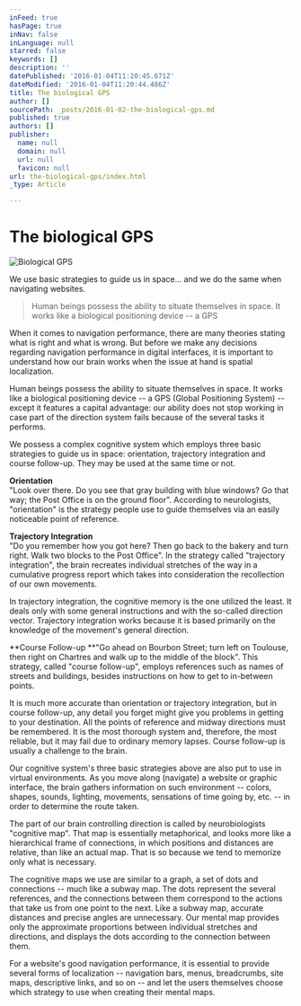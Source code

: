 ```yaml
---
inFeed: true
hasPage: true
inNav: false
inLanguage: null
starred: false
keywords: []
description: ''
datePublished: '2016-01-04T11:20:45.671Z'
dateModified: '2016-01-04T11:20:44.486Z'
title: The biological GPS
author: []
sourcePath: _posts/2016-01-02-the-biological-gps.md
published: true
authors: []
publisher:
  name: null
  domain: null
  url: null
  favicon: null
url: the-biological-gps/index.html
_type: Article

---
```

# The biological GPS
![Biological GPS](https://s3-us-west-2.amazonaws.com/the-grid-img/p/6e0e3952d594d4f2224a0b5c029d5e5eaa94b0a0.jpg)

We use basic strategies to guide us in space... and we do the same when navigating websites. 
> 
> Human beings possess the ability to situate themselves in space. It works like a biological positioning device -- a GPS

When it comes to navigation performance, there are many theories stating what is right and what is wrong. But before we make any decisions regarding navigation performance in digital interfaces, it is important to understand how our brain works when the issue at hand is spatial localization.

Human beings possess the ability to situate themselves in space. It works like a biological positioning device -- a GPS (Global Positioning System) -- except it features a capital advantage: our ability does not stop working in case part of the direction system fails because of the several tasks it performs. 

We possess a complex cognitive system which employs three basic strategies to guide us in space: orientation, trajectory integration and course follow-up. They may be used at the same time or not. 

**Orientation**  
"Look over there. Do you see that gray building with blue windows? Go that way; the Post Office is on the ground floor". According to neurologists, "orientation" is the strategy people use to guide themselves via an easily noticeable point of reference. 

**Trajectory Integration**  
"Do you remember how you got here? Then go back to the bakery and turn right. Walk two blocks to the Post Office". In the strategy called "trajectory integration", the brain recreates individual stretches of the way in a cumulative progress report which takes into consideration the recollection of our own movements. 

In trajectory integration, the cognitive memory is the one utilized the least. It deals only with some general instructions and with the so-called direction vector. Trajectory integration works because it is based primarily on the knowledge of the movement's general direction. 

**Course Follow-up **"Go ahead on Bourbon Street; turn left on Toulouse, then right on Chartres and walk up to the middle of the block". This strategy, called "course follow-up", employs references such as names of streets and buildings, besides instructions on how to get to in-between points. 

It is much more accurate than orientation or trajectory integration, but in course follow-up, any detail you forget might give you problems in getting to your destination. All the points of reference and midway directions must be remembered. It is the most thorough system and, therefore, the most reliable, but it may fail due to ordinary memory lapses. Course follow-up is usually a challenge to the brain.  

Our cognitive system's three basic strategies above are also put to use in virtual environments. As you move along (navigate) a website or graphic interface, the brain gathers information on such environment -- colors, shapes, sounds, lighting, movements, sensations of time going by, etc. -- in order to determine the route taken. 

The part of our brain controlling direction is called by neurobiologists "cognitive map". That map is essentially metaphorical, and looks more like a hierarchical frame of connections, in which positions and distances are relative, than like an actual map. That is so because we tend to memorize only what is necessary. 

The cognitive maps we use are similar to a graph, a set of dots and connections -- much like a subway map. The dots represent the several references, and the connections between them correspond to the actions that take us from one point to the next. Like a subway map, accurate distances and precise angles are unnecessary. Our mental map provides only the approximate proportions between individual stretches and directions, and displays the dots according to the connection between them. 

For a website's good navigation performance, it is essential to provide several forms of localization -- navigation bars, menus, breadcrumbs, site maps, descriptive links, and so on -- and let the users themselves choose which strategy to use when creating their mental maps.